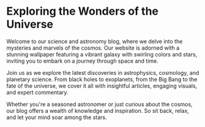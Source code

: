 <!--
Write me markdown content of website with wallpaper:

"A vibrant galaxy with swirling colors and stars for a science or astronomy blog"

The header of the page should not be copy of the text but rather a real content of the website which is using this wallpaper.
-->

<!--font:The Montserrat font is a great choice for websites.-->

# Exploring the Wonders of the Universe

Welcome to our science and astronomy blog, where we delve into the mysteries and marvels of the cosmos. Our website is adorned with a stunning wallpaper featuring a vibrant galaxy with swirling colors and stars, inviting you to embark on a journey through space and time.

Join us as we explore the latest discoveries in astrophysics, cosmology, and planetary science. From black holes to exoplanets, from the Big Bang to the fate of the universe, we cover it all with insightful articles, engaging visuals, and expert commentary.

Whether you're a seasoned astronomer or just curious about the cosmos, our blog offers a wealth of knowledge and inspiration. So sit back, relax, and let your mind soar among the stars.

